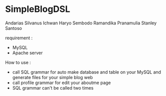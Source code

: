 # SimpleBlogDSL
Andarias Silvanus
Ichwan Haryo Sembodo
Ramandika Pranamulia
Stanley Santoso

requirement :
- MySQL
- Apache server

How to use :
- call SQL grammar for auto make database and table on your MySQL and generate files for your simple blog web
- call profile grammar for edit your aboutme page
- SQL grammar can't be called two times